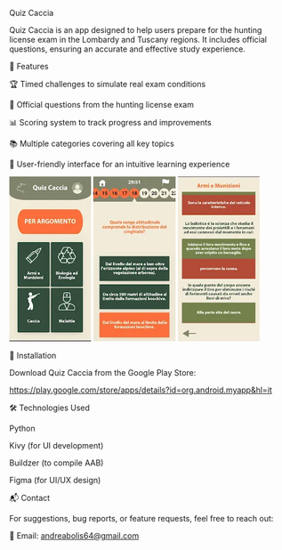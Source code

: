 Quiz Caccia

Quiz Caccia is an app designed to help users prepare for the hunting license exam in the Lombardy and Tuscany regions. It includes official questions, ensuring an accurate and effective study experience.

📌 Features

🏆 Timed challenges to simulate real exam conditions

🎯 Official questions from the hunting license exam

📊 Scoring system to track progress and improvements

📚 Multiple categories covering all key topics

🎨 User-friendly interface for an intuitive learning experience

![App Screenshot](screenshot/Subject.webp) ![App Screenshot](screenshot/Quiz.webp) ![App Screenshot](screenshot/Error.webp) 



🚀 Installation

Download Quiz Caccia from the Google Play Store:

https://play.google.com/store/apps/details?id=org.android.myapp&hl=it
 
  
 
🛠️ Technologies Used

Python

Kivy (for UI development)

Buildzer (to compile AAB)

Figma (for UI/UX design)
 
 
 
📬 Contact

For suggestions, bug reports, or feature requests, feel free to reach out:

📧 Email: andreabolis64@gmail.com

